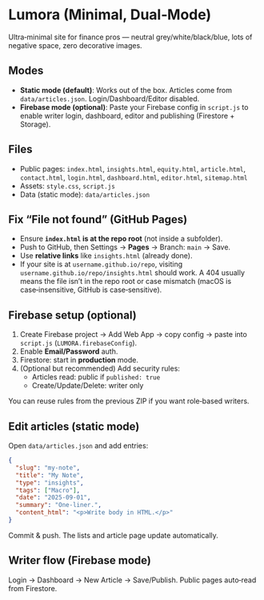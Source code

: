# Lumora (Minimal, Dual‑Mode)

Ultra‑minimal site for finance pros — neutral grey/white/black/blue, lots of negative space, zero decorative images.

## Modes
- **Static mode (default)**: Works out of the box. Articles come from `data/articles.json`. Login/Dashboard/Editor disabled.
- **Firebase mode (optional)**: Paste your Firebase config in `script.js` to enable writer login, dashboard, editor and publishing (Firestore + Storage).

## Files
- Public pages: `index.html`, `insights.html`, `equity.html`, `article.html`, `contact.html`, `login.html`, `dashboard.html`, `editor.html`, `sitemap.html`
- Assets: `style.css`, `script.js`
- Data (static mode): `data/articles.json`

## Fix “File not found” (GitHub Pages)
- Ensure **`index.html` is at the repo root** (not inside a subfolder).
- Push to GitHub, then Settings → **Pages** → Branch: `main` → Save.
- Use **relative links** like `insights.html` (already done).
- If your site is at `username.github.io/repo`, visiting `username.github.io/repo/insights.html` should work. A 404 usually means the file isn’t in the repo root or case mismatch (macOS is case‑insensitive, GitHub is case‑sensitive).

## Firebase setup (optional)
1. Create Firebase project → Add Web App → copy config → paste into `script.js` (`LUMORA.firebaseConfig`).
2. Enable **Email/Password** auth.
3. Firestore: start in **production** mode.
4. (Optional but recommended) Add security rules:
   - Articles read: public if `published: true`
   - Create/Update/Delete: writer only

You can reuse rules from the previous ZIP if you want role‑based writers.

## Edit articles (static mode)
Open `data/articles.json` and add entries:
```json
{
  "slug": "my-note",
  "title": "My Note",
  "type": "insights",
  "tags": ["Macro"],
  "date": "2025-09-01",
  "summary": "One-liner.",
  "content_html": "<p>Write body in HTML.</p>"
}
```
Commit & push. The lists and article page update automatically.

## Writer flow (Firebase mode)
Login → Dashboard → New Article → Save/Publish. Public pages auto‑read from Firestore.

